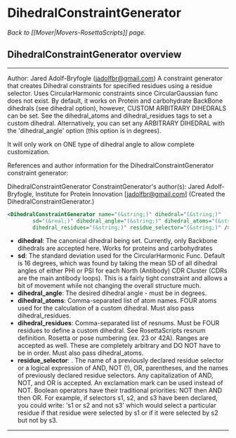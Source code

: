 # DihedralConstraintGenerator
*Back to [[Mover|Movers-RosettaScripts]] page.*
## DihedralConstraintGenerator overview

---
Author: Jared Adolf-Bryfogle (jadolfbr@gmail.com)
A constraint generator that creates Dihedral constraints for specified residues using a residue selector.
 Uses CircularHarmonic constraints since CircularGaussian func does not exist. 
 By default, it works on Protein and carbohydrate BackBone dihedrals (see dihedral option), however, CUSTOM ARBITRARY DIHEDRALS can be set. 
  See the dihedral_atoms and dihedral_residues tags to set a custom dihedral. Alternatively, you can set any ARBITRARY DIHEDRAL
 with the 'dihedral_angle' option (this option is in degrees). 

 It will only work on ONE type of dihedral angle to allow complete customization.

References and author information for the DihedralConstraintGenerator constraint generator:

DihedralConstraintGenerator ConstraintGenerator's author(s):
Jared Adolf-Bryfogle, Institute for Protein Innovation [jadolfbr@gmail.com]  (Created the DihedralConstraintGenerator.)

```xml
<DihedralConstraintGenerator name="(&string;)" dihedral="(&string;)"
        sd="(&real;)" dihedral_angle="(&string;)" dihedral_atoms="(&string;)"
        dihedral_residues="(&string;)" residue_selector="(&string;)" />
```

-   **dihedral**: The canonical dihedral being set.  Currently, only Backbone dihedrals are accepted here.  Works for proteins and carbohydrates
-   **sd**: The standard deviation used for the CircularHarmonic Func.  Default is 16 degrees, which was found by taking the mean SD of all dihedral angles of either PHI or PSI for each North (Antibody) CDR Cluster (CDRs are the main antibody loops).  This is a fairly tight constraint and allows a bit of movement while not changing the overall structure much.
-   **dihedral_angle**: The desired dihedral angle - must be in degrees.
-   **dihedral_atoms**: Comma-separated list of atom names.  FOUR atoms used for the calculation of a custom dihedral.  Must also pass dihedral_residues.
-   **dihedral_residues**: Comma-separated list of resnums.  Must be FOUR residues to define a custom dihedral. See RosettaScripts resnum definition.  Rosetta or pose numbering (ex. 23 or 42A).  Ranges are accepted as well.   These are completely arbitrary and DO NOT have to be in order. Must also pass dihedral_atoms.
-   **residue_selector**: . The name of a previously declared residue selector or a logical expression of AND, NOT (!), OR, parentheses, and the names of previously declared residue selectors. Any capitalization of AND, NOT, and OR is accepted. An exclamation mark can be used instead of NOT. Boolean operators have their traditional priorities: NOT then AND then OR. For example, if selectors s1, s2, and s3 have been declared, you could write: 's1 or s2 and not s3' which would select a particular residue if that residue were selected by s1 or if it were selected by s2 but not by s3.

---
